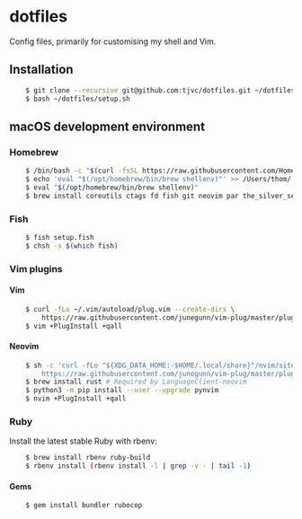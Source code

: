 # dotfiles

Config files, primarily for customising my shell and Vim.

## Installation

```bash
    $ git clone --recursive git@github.com:tjvc/dotfiles.git ~/dotfiles
    $ bash ~/dotfiles/setup.sh
```

## macOS development environment

### Homebrew

```bash
    $ /bin/bash -c "$(curl -fsSL https://raw.githubusercontent.com/Homebrew/install/HEAD/install.sh)"
    $ echo 'eval "$(/opt/homebrew/bin/brew shellenv)"' >> /Users/thom/.zprofile
    $ eval "$(/opt/homebrew/bin/brew shellenv)"
    $ brew install coreutils ctags fd fish git neovim par the_silver_searcher tmux vim
```

### Fish

```bash
    $ fish setup.fish
    $ chsh -s $(which fish)
```

### Vim plugins

#### Vim

```bash
    $ curl -fLo ~/.vim/autoload/plug.vim --create-dirs \
        https://raw.githubusercontent.com/junegunn/vim-plug/master/plug.vim
    $ vim +PlugInstall +qall
```

#### Neovim

```bash
    $ sh -c 'curl -fLo "${XDG_DATA_HOME:-$HOME/.local/share}"/nvim/site/autoload/plug.vim --create-dirs \
        https://raw.githubusercontent.com/junegunn/vim-plug/master/plug.vim'
    $ brew install rust # Required by LanguageClient-neovim
    $ python3 -m pip install --user --upgrade pynvim
    $ nvim +PlugInstall +qall
```

### Ruby

Install the latest stable Ruby with rbenv:

```bash
    $ brew install rbenv ruby-build
    $ rbenv install (rbenv install -l | grep -v - | tail -1)
```

#### Gems

```bash
    $ gem install bundler rubocop
```
